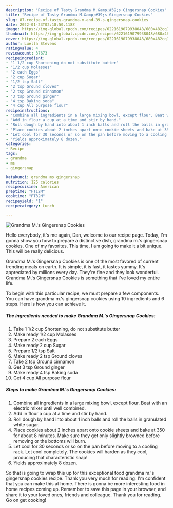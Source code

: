 ```yaml
---
description: "Recipe of Tasty Grandma M.&amp;#39;s Gingersnap Cookies"
title: "Recipe of Tasty Grandma M.&amp;#39;s Gingersnap Cookies"
slug: 87-recipe-of-tasty-grandma-m-and-39-s-gingersnap-cookies
date: 2022-01-23T02:18:50.118Z
image: https://img-global.cpcdn.com/recipes/6221619079938048/680x482cq70/grandma-ms-gingersnap-cookies-recipe-main-photo.jpg
thumbnail: https://img-global.cpcdn.com/recipes/6221619079938048/680x482cq70/grandma-ms-gingersnap-cookies-recipe-main-photo.jpg
cover: https://img-global.cpcdn.com/recipes/6221619079938048/680x482cq70/grandma-ms-gingersnap-cookies-recipe-main-photo.jpg
author: Luella Stevens
ratingvalue: 4
reviewcount: 37673
recipeingredient:
- "1 1/2 cup Shortening do not substitute butter"
- "1/2 cup Molasses"
- "2 each Eggs"
- "2 cup Sugar"
- "1/2 tsp Salt"
- "2 tsp Ground cloves"
- "2 tsp Ground cinnamon"
- "3 tsp Ground ginger"
- "4 tsp Baking soda"
- "4 cup All purpose flour"
recipeinstructions:
- "Combine all ingredients in a large mixing bowl, except flour. Beat with an electric mixer until well combined."
- "Add in flour a cup at a time and stir by hand."
- "Roll dough by hand into about 1 inch balls and roll the balls in granulated white sugar."
- "Place cookies about 2 inches apart onto cookie sheets and bake at 350 for about 8 minutes. Make sure they get only slightly browned before removing or the bottoms will burn."
- "Let cool for 30 seconds or so on the pan before moving to a cooling rack. Let cool completely. The cookies will harden as they cool, producing that characteristic snap!"
- "Yields approximately 8 dozen."
categories:
- Recipe
tags:
- grandma
- ms
- gingersnap

katakunci: grandma ms gingersnap 
nutrition: 125 calories
recipecuisine: American
preptime: "PT12M"
cooktime: "PT32M"
recipeyield: "1"
recipecategory: Lunch

---
```



![Grandma M.&#39;s Gingersnap Cookies](https://img-global.cpcdn.com/recipes/6221619079938048/680x482cq70/grandma-ms-gingersnap-cookies-recipe-main-photo.jpg)

Hello everybody, it's me again, Dan, welcome to our recipe page. Today, I'm gonna show you how to prepare a distinctive dish, grandma m.&#39;s gingersnap cookies. One of my favorites. This time, I am going to make it a bit unique. This will be really delicious.

Grandma M.&#39;s Gingersnap Cookies is one of the most favored of current trending meals on earth. It is simple, it is fast, it tastes yummy. It's appreciated by millions every day. They're fine and they look wonderful. Grandma M.&#39;s Gingersnap Cookies is something that I've loved my entire life.




To begin with this particular recipe, we must prepare a few components. You can have grandma m.&#39;s gingersnap cookies using 10 ingredients and 6 steps. Here is how you can achieve it.

<!--inarticleads1-->

##### The ingredients needed to make Grandma M.&#39;s Gingersnap Cookies:

1. Take 1 1/2 cup Shortening, do not substitute butter
1. Make ready 1/2 cup Molasses
1. Prepare 2 each Eggs
1. Make ready 2 cup Sugar
1. Prepare 1/2 tsp Salt
1. Make ready 2 tsp Ground cloves
1. Take 2 tsp Ground cinnamon
1. Get 3 tsp Ground ginger
1. Make ready 4 tsp Baking soda
1. Get 4 cup All purpose flour




<!--inarticleads2-->

##### Steps to make Grandma M.&#39;s Gingersnap Cookies:

1. Combine all ingredients in a large mixing bowl, except flour. Beat with an electric mixer until well combined.
1. Add in flour a cup at a time and stir by hand.
1. Roll dough by hand into about 1 inch balls and roll the balls in granulated white sugar.
1. Place cookies about 2 inches apart onto cookie sheets and bake at 350 for about 8 minutes. Make sure they get only slightly browned before removing or the bottoms will burn.
1. Let cool for 30 seconds or so on the pan before moving to a cooling rack. Let cool completely. The cookies will harden as they cool, producing that characteristic snap!
1. Yields approximately 8 dozen.




So that is going to wrap this up for this exceptional food grandma m.&#39;s gingersnap cookies recipe. Thank you very much for reading. I'm confident that you can make this at home. There is gonna be more interesting food in home recipes coming up. Remember to save this page in your browser, and share it to your loved ones, friends and colleague. Thank you for reading. Go on get cooking!
